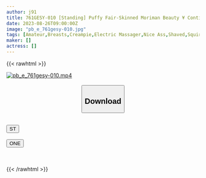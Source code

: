 ```yaml
---
author: j91
title: 761GESY-010 [Standing] Puffy Fair-Skinned Moriman Beauty ¥ Continuous Squirting Due To G-Spot Blame ¥ Permission To Cum Inside Depending On Conditions [Momo (21)]
date: 2023-08-26T09:00:00Z
image: "pb_e_761gesy-010.jpg"
tags: [Amateur,Breasts,Creampie,Electric Massager,Nice Ass,Shaved,Squirting,Vibe ]
maker: []
actress: []
---
```



{{< rawhtml >}}

<div class="video" data-videoid="zQDe2rkmv3uYagX">
    <a href="javascript:;">
        <img src="https://my.j91.asia/posts/pb_e_761gesy-010/pb_e_761gesy-010.jpg" width="WIDTH" height="HEIGHT" alt="pb_e_761gesy-010.mp4" loading="lazy">
    </a>
</div>

<script type="text/javascript" src="https://j91.asia/asset/on-demand-st.js"></script>

<br>
  <link rel="stylesheet" href="https://j91.asia/asset/bs5.css">
  
  <center>
  <button class="btn btn-primary" type="button" data-bs-toggle="collapse" data-bs-target=".multi-collapse" aria-expanded="false" aria-controls="multiCollapseExample1 multiCollapseExample2"><h2>Download</h2></button></center>
</p>
<div class="row">
  <div class="col">
    <div class="collapse multi-collapse" id="multiCollapseExample1">
      <div class="card card-body">
	      	      <br>
<div class="buttons">  
<a href="https://streamtape.to/v/zQDe2rkmv3uYagX"><button class="btn-hover color-3"><i class="fa fa-download"></i> ST</button></a></div>
    </div>
  </div>
</div>
  <div class="col">
    <div class="collapse multi-collapse" id="multiCollapseExample2">
      <div class="card card-body">
	      <br>
<div class="buttons">
    <a href="https://oneupload.to/40p3jjw0zxdl"><button class="btn-hover color-9"><i class="fa fa-download"></i> ONE</button></a></div>
<br><br>
      </div>
    </div>
  </div>
</div>

{{< /rawhtml >}}

